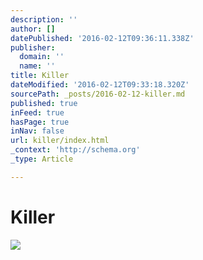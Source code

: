 ```yaml
---
description: ''
author: []
datePublished: '2016-02-12T09:36:11.338Z'
publisher:
  domain: ''
  name: ''
title: Killer
dateModified: '2016-02-12T09:33:18.320Z'
sourcePath: _posts/2016-02-12-killer.md
published: true
inFeed: true
hasPage: true
inNav: false
url: killer/index.html
_context: 'http://schema.org'
_type: Article

---
```

# Killer
![](https://the-grid-user-content.s3-us-west-2.amazonaws.com/732a60a0-6499-4a83-88d4-e9940b616199.png)